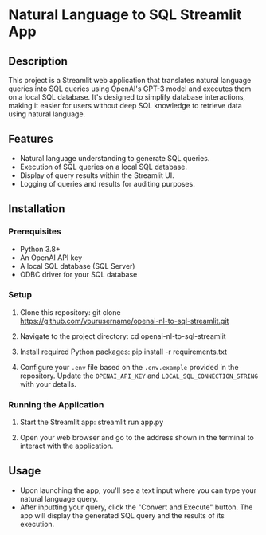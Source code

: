 # Natural Language to SQL Streamlit App

## Description
This project is a Streamlit web application that translates natural language queries into SQL queries using OpenAI's GPT-3 model and executes them on a local SQL database. It's designed to simplify database interactions, making it easier for users without deep SQL knowledge to retrieve data using natural language.

## Features
- Natural language understanding to generate SQL queries.
- Execution of SQL queries on a local SQL database.
- Display of query results within the Streamlit UI.
- Logging of queries and results for auditing purposes.

## Installation

### Prerequisites
- Python 3.8+
- An OpenAI API key
- A local SQL database (SQL Server)
- ODBC driver for your SQL database

### Setup

1. Clone this repository:
git clone https://github.com/yourusername/openai-nl-to-sql-streamlit.git

2. Navigate to the project directory:
cd openai-nl-to-sql-streamlit

3. Install required Python packages:
pip install -r requirements.txt

4. Configure your `.env` file based on the `.env.example` provided in the repository. Update the `OPENAI_API_KEY` and `LOCAL_SQL_CONNECTION_STRING` with your details.

### Running the Application

1. Start the Streamlit app:
streamlit run app.py

2. Open your web browser and go to the address shown in the terminal to interact with the application.

## Usage
- Upon launching the app, you'll see a text input where you can type your natural language query.
- After inputting your query, click the "Convert and Execute" button. The app will display the generated SQL query and the results of its execution.

